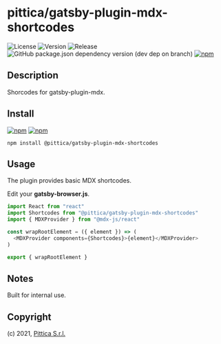 # pittica/gatsby-plugin-mdx-shortcodes

![License](https://img.shields.io/github/license/pittica/gatsby-plugin-mdx-shortcodes)
![Version](https://img.shields.io/github/package-json/v/pittica/gatsby-plugin-mdx-shortcodes)
![Release](https://img.shields.io/github/v/release/pittica/gatsby-plugin-mdx-shortcodes)
![GitHub package.json dependency version (dev dep on branch)](https://img.shields.io/github/package-json/dependency-version/pittica/gatsby-plugin-mdx-shortcodes/react)
[![npm](https://img.shields.io/npm/v/@pittica/gatsby-plugin-mdx-shortcodes)](https://www.npmjs.com/package/@pittica/gatsby-plugin-mdx-shortcodes)

## Description

Shorcodes for gatsby-plugin-mdx.

## Install

[![npm](https://img.shields.io/npm/v/@pittica/gatsby-plugin-mdx-shortcodes)](https://www.npmjs.com/package/@pittica/gatsby-plugin-mdx-shortcodes)
[![npm](https://img.shields.io/npm/dm/@pittica/gatsby-plugin-mdx-shortcodes)](https://www.npmjs.com/package/@pittica/gatsby-plugin-mdx-shortcodes)

```shell
npm install @pittica/gatsby-plugin-mdx-shortcodes
```

## Usage

The plugin provides basic MDX shortcodes.

Edit your **gatsby-browser.js**.

```javascript
import React from "react"
import Shortcodes from "@pittica/gatsby-plugin-mdx-shortcodes"
import { MDXProvider } from "@mdx-js/react"

const wrapRootElement = ({ element }) => (
  <MDXProvider components={Shortcodes}>{element}</MDXProvider>
)

export { wrapRootElement }
```

## Notes

Built for internal use.

## Copyright

(c) 2021, [Pittica S.r.l.](https://pittica.com)
